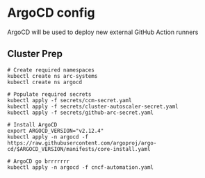 # ArgoCD config 

ArgoCD will be used to deploy new external GitHub Action runners

## Cluster Prep 

```
# Create required namespaces
kubectl create ns arc-systems
kubectl create ns argocd

# Populate required secrets
kubectl apply -f secrets/ccm-secret.yaml
kubectl apply -f secrets/cluster-autoscaler-secret.yaml
kubectl apply -f secrets/github-arc-secret.yaml

# Install ArgoCD
export ARGOCD_VERSION="v2.12.4"
kubectl apply -n argocd -f https://raw.githubusercontent.com/argoproj/argo-cd/$ARGOCD_VERSION/manifests/core-install.yaml

# ArgoCD go brrrrrrr
kubectl apply -n argocd -f cncf-automation.yaml
```